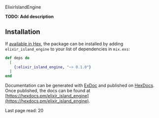  ElixirIslandEngine

**TODO: Add description**

## Installation

If [available in Hex](https://hex.pm/docs/publish), the package can be installed
by adding `elixir_island_engine` to your list of dependencies in `mix.exs`:

```elixir
def deps do
  [
    {:elixir_island_engine, "~> 0.1.0"}
  ]
end
```

Documentation can be generated with [ExDoc](https://github.com/elixir-lang/ex_doc)
and published on [HexDocs](https://hexdocs.pm). Once published, the docs can
be found at [https://hexdocs.pm/elixir_island_engine](https://hexdocs.pm/elixir_island_engine).


Last page read: 20
